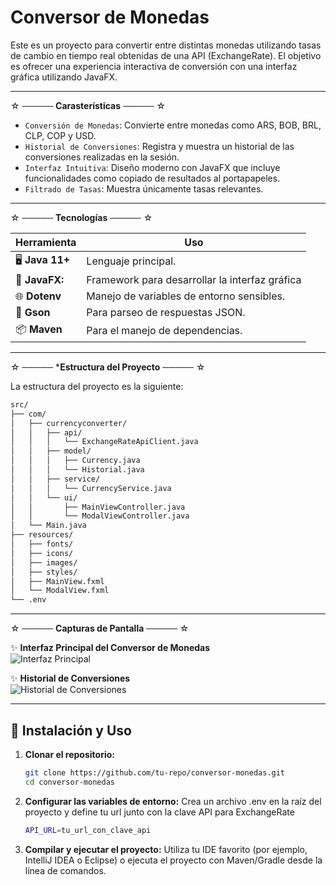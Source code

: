 # Conversor de Monedas

Este es un proyecto para convertir entre distintas monedas utilizando tasas de cambio en tiempo real obtenidas de una API (ExchangeRate). El objetivo es ofrecer una experiencia interactiva de conversión con una interfaz gráfica utilizando JavaFX.

---


☆ ───── **Carasterísticas** ───── ☆

- `Conversión de Monedas`: Convierte entre monedas como ARS, BOB, BRL, CLP, COP y USD. 
- `Historial de Conversiones`: Registra y muestra un historial de las conversiones realizadas en la sesión.
- `Interfaz Intuitiva`: Diseño moderno con JavaFX que incluye funcionalidades como copiado de resultados al portapapeles.  
- `Filtrado de Tasas`: Muestra únicamente tasas relevantes.

---


☆ ───── **Tecnologías** ───── ☆

| Herramienta   | Uso         |
|---------------|-------------|
| 🖥️ **Java 11+**  | Lenguaje principal. |
| 🎨 **JavaFX:** | Framework para desarrollar la interfaz gráfica |
| 🌐 **Dotenv** | Manejo de variables de entorno sensibles. |
| 🔧 **Gson**    | Para parseo de respuestas JSON. |
| 📦 **Maven**    | Para el manejo de dependencias. |

---


 ☆ ───── ***Estructura del Proyecto** ───── ☆

La estructura del proyecto es la siguiente:

```bash
src/
├── com/
│   ├── currencyconverter/
│   │   ├── api/
│   │   │   └── ExchangeRateApiClient.java
│   │   ├── model/
│   │   │   ├── Currency.java
│   │   │   └── Historial.java
│   │   ├── service/
│   │   │   └── CurrencyService.java
│   │   └── ui/
│   │       ├── MainViewController.java
│   │       └── ModalViewController.java
│   └── Main.java
├── resources/
│   ├── fonts/
│   ├── icons/
│   ├── images/
│   ├── styles/
│   ├── MainView.fxml
│   └── ModalView.fxml
└── .env
```


---


☆ ───── **Capturas de Pantalla** ───── ☆

✨ **Interfaz Principal del Conversor de Monedas**  
![Interfaz Principal](./resources/screenshots/MainView.png)  

✨ **Historial de Conversiones**  
![Historial de Conversiones](./resources/screenshots/ModalView.png)

---


## 🚀 **Instalación y Uso**

1. **Clonar el repositorio:**  
   ```bash
   git clone https://github.com/tu-repo/conversor-monedas.git
   cd conversor-monedas
2. **Configurar las variables de entorno:**
   Crea un archivo .env en la raíz del proyecto y define tu url junto con la clave API para ExchangeRate
   ```bash
   API_URL=tu_url_con_clave_api
3. **Compilar y ejecutar el proyecto:**
   Utiliza tu IDE favorito (por ejemplo, IntelliJ IDEA o Eclipse) o ejecuta el proyecto con Maven/Gradle desde la línea de comandos.
  

  


